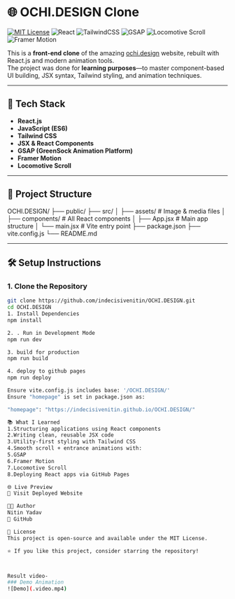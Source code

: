 # 🌐 OCHI.DESIGN Clone

[![MIT License](https://img.shields.io/badge/License-MIT-blue.svg?style=flat-square)](LICENSE)
![React](https://img.shields.io/badge/Built%20With-React-61DAFB?style=flat-square&logo=react&logoColor=white)
![TailwindCSS](https://img.shields.io/badge/TailwindCSS-38B2AC?style=flat-square&logo=tailwind-css&logoColor=white)
![GSAP](https://img.shields.io/badge/GSAP-88CE02?style=flat-square&logo=greensock&logoColor=white)
![Locomotive Scroll](https://img.shields.io/badge/Locomotive--Scroll-black?style=flat-square)
![Framer Motion](https://img.shields.io/badge/Framer--Motion-0055FF?style=flat-square)

This is a **front-end clone** of the amazing [ochi.design](https://ochi.design) website, rebuilt with React.js and modern animation tools.  
The project was done for **learning purposes**—to master component-based UI building, JSX syntax, Tailwind styling, and animation techniques.

---

## 🚀 Tech Stack

- **React.js**
- **JavaScript (ES6)**
- **Tailwind CSS**
- **JSX & React Components**
- **GSAP (GreenSock Animation Platform)**
- **Framer Motion**
- **Locomotive Scroll**

---

## 📁 Project Structure

OCHI.DESIGN/
├── public/
├── src/
│ ├── assets/ # Image & media files
│ ├── components/ # All React components
│ ├── App.jsx # Main app structure
│ └── main.jsx # Vite entry point
├── package.json
├── vite.config.js
└── README.md




---

## 🛠️ Setup Instructions

### 1. Clone the Repository
```bash
git clone https://github.com/indecisivenitin/OCHI.DESIGN.git
cd OCHI.DESIGN
1. Install Dependencies
npm install

2. . Run in Development Mode
npm run dev

3. build for production
npm run build

4. deploy to github pages 
npm run deploy

Ensure vite.config.js includes base: '/OCHI.DESIGN/'
Ensure "homepage" is set in package.json as:

"homepage": "https://indecisivenitin.github.io/OCHI.DESIGN/"

📚 What I Learned
1.Structuring applications using React components
2.Writing clean, reusable JSX code
3.Utility-first styling with Tailwind CSS
4.Smooth scroll + entrance animations with:
5.GSAP
6.Framer Motion
7.Locomotive Scroll
8.Deploying React apps via GitHub Pages

🌐 Live Preview
🔗 Visit Deployed Website

👨‍💻 Author
Nitin Yadav
🔗 GitHub

📃 License
This project is open-source and available under the MIT License.

⭐ If you like this project, consider starring the repository!



Result video-
### Demo Animation
![Demo](.video.mp4)
